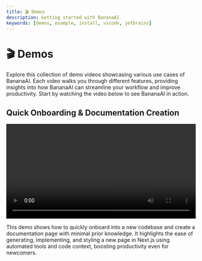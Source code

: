 ```yaml
---
title: 🎬 Demos
description: Getting started with BananaAI
keywords: [demos, example, install, vscode, jetbrains]
---
```


# 🎬 Demos

Explore this collection of demo videos showcasing various use cases of BananaAI. Each video walks you through different features, providing insights into how BananaAI can streamline your workflow and improve productivity. Start by watching the video below to see BananaAI in action.

## Quick Onboarding & Documentation Creation

<video width='100%' controls>
  <source src="/videos/demo.webm" type="video/webm" />
  Your browser does not support the video tag.
</video>

This demo shows how to quickly onboard into a new codebase and create a documentation page with minimal prior knowledge. It highlights the ease of generating, implementing, and styling a new page in Next.js using automated tools and code context, boosting productivity even for newcomers.
